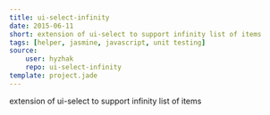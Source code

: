 ```yaml
---
title: ui-select-infinity
date: 2015-06-11
short: extension of ui-select to support infinity list of items
tags: [helper, jasmine, javascript, unit testing]
source:
    user: hyzhak
    repo: ui-select-infinity
template: project.jade
---
```


extension of ui-select to support infinity list of items